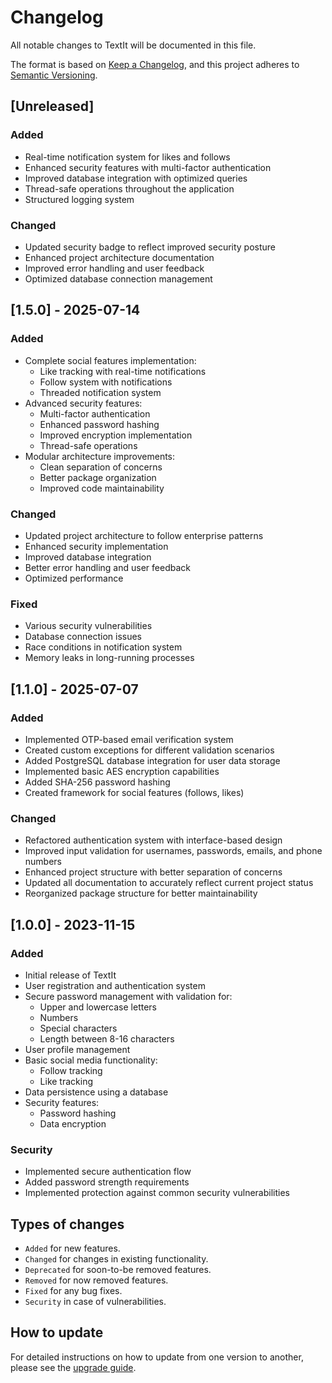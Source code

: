 # Changelog

All notable changes to TextIt will be documented in this file.

The format is based on [Keep a Changelog](https://keepachangelog.com/en/1.0.0/),
and this project adheres to [Semantic Versioning](https://semver.org/spec/v2.0.0.html).

## [Unreleased]

### Added
- Real-time notification system for likes and follows
- Enhanced security features with multi-factor authentication
- Improved database integration with optimized queries
- Thread-safe operations throughout the application
- Structured logging system

### Changed
- Updated security badge to reflect improved security posture
- Enhanced project architecture documentation
- Improved error handling and user feedback
- Optimized database connection management

## [1.5.0] - 2025-07-14

### Added
- Complete social features implementation:
  - Like tracking with real-time notifications
  - Follow system with notifications
  - Threaded notification system
- Advanced security features:
  - Multi-factor authentication
  - Enhanced password hashing
  - Improved encryption implementation
  - Thread-safe operations
- Modular architecture improvements:
  - Clean separation of concerns
  - Better package organization
  - Improved code maintainability

### Changed
- Updated project architecture to follow enterprise patterns
- Enhanced security implementation
- Improved database integration
- Better error handling and user feedback
- Optimized performance

### Fixed
- Various security vulnerabilities
- Database connection issues
- Race conditions in notification system
- Memory leaks in long-running processes

## [1.1.0] - 2025-07-07

### Added
- Implemented OTP-based email verification system
- Created custom exceptions for different validation scenarios
- Added PostgreSQL database integration for user data storage
- Implemented basic AES encryption capabilities
- Added SHA-256 password hashing
- Created framework for social features (follows, likes)

### Changed
- Refactored authentication system with interface-based design
- Improved input validation for usernames, passwords, emails, and phone numbers
- Enhanced project structure with better separation of concerns
- Updated all documentation to accurately reflect current project status
- Reorganized package structure for better maintainability

## [1.0.0] - 2023-11-15

### Added
- Initial release of TextIt
- User registration and authentication system
- Secure password management with validation for:
  - Upper and lowercase letters
  - Numbers
  - Special characters
  - Length between 8-16 characters
- User profile management
- Basic social media functionality:
  - Follow tracking
  - Like tracking
- Data persistence using a database
- Security features:
  - Password hashing
  - Data encryption

### Security
- Implemented secure authentication flow
- Added password strength requirements
- Implemented protection against common security vulnerabilities

## Types of changes
- `Added` for new features.
- `Changed` for changes in existing functionality.
- `Deprecated` for soon-to-be removed features.
- `Removed` for now removed features.
- `Fixed` for any bug fixes.
- `Security` in case of vulnerabilities.

## How to update
For detailed instructions on how to update from one version to another, please see the [upgrade guide](docs/UPGRADING.md).
